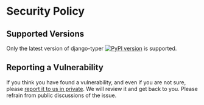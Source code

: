# Security Policy

## Supported Versions

Only the latest version of django-typer [![PyPI version](https://badge.fury.io/py/django-typer.svg)](https://pypi.python.org/pypi/django-typer) is supported.

## Reporting a Vulnerability

If you think you have found a vulnerability, and even if you are not sure, please [report it to us in private](https://github.com/bckohan/django-typer/security/advisories/new). We will review it and get back to you. Please refrain from public discussions of the issue.
